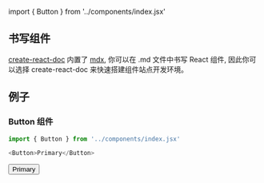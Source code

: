 import { Button } from '../components/index.jsx'

## 书写组件

[create-react-doc](https://github.com/MuYunyun/create-react-doc) 内置了 [mdx](https://github.com/mdx-js/mdx), 你可以在 .md 文件中书写 React 组件, 因此你可以选择 create-react-doc 来快速搭建组件站点开发环境。

## 例子
### Button 组件

```js
import { Button } from '../components/index.jsx'

<Button>Primary</Button>
```

<Button>Primary</Button>